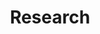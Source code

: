 ---
title: "Research"
type: landing
sections:
  - block: collection
    content:
      title: "Working Papers"
      count: 50
      filters:
        folders: ["research"]       # pull from the Publications section
        publication_type: "working-paper"
      sort_by: "Date"
      sort_ascending: false
    design:
      view: card
      columns: 1

  - block: collection
    content:
      title: "Publication"
      count: 50
      filters:
        folders: ["research"]
        publication_type: "article-journal"
      sort_by: "Date"
      sort_ascending: false
    design:
      view: card
      columns: 1
---